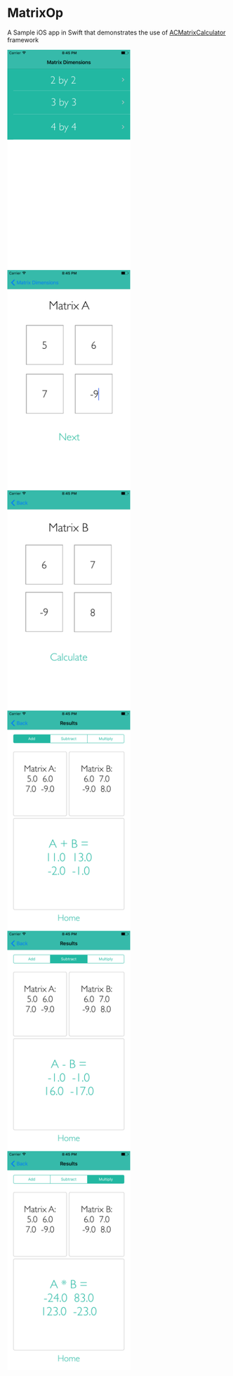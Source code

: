 # MatrixOp
A Sample iOS app in Swift that demonstrates the use of [ACMatrixCalculator](https://github.com/acuenco/ACMatrixCalculator) framework

<img src="snapshots/MatricesSize.png" alt="alt text" width="280px" height="498px">
<img src="snapshots/MatrixA.png" alt="alt text" width="280px" height="498px">
<img src="snapshots/MatrixB.png" alt="alt text" width="280px" height="498px">
<img src="snapshots/Add.png" alt="alt text" width="280px" height="498px">
<img src="snapshots/Sub.png" alt="alt text" width="280px" height="498px">
<img src="snapshots/Mult.png" alt="alt text" width="280px" height="498px">

